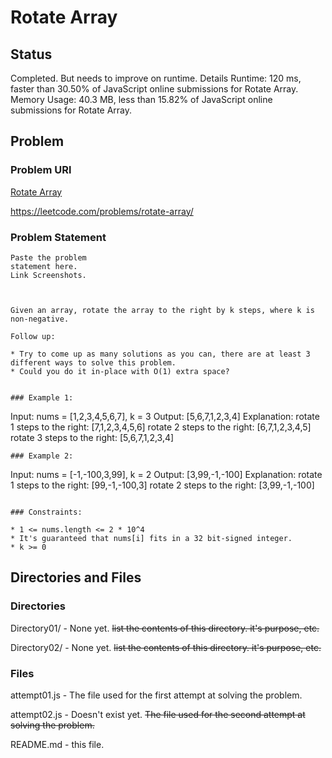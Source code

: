 # Rotate Array

## Status

Completed. But needs to improve on runtime.
Details 
Runtime: 120 ms, faster than 30.50% of JavaScript online submissions for Rotate Array.
Memory Usage: 40.3 MB, less than 15.82% of JavaScript online submissions for Rotate Array.

## Problem

### Problem URl

[Rotate Array](https://leetcode.com/problems/rotate-array/)

https://leetcode.com/problems/rotate-array/

### Problem Statement

```
Paste the problem 
statement here.
Link Screenshots.
 


Given an array, rotate the array to the right by k steps, where k is non-negative.

Follow up:

* Try to come up as many solutions as you can, there are at least 3 different ways to solve this problem.
* Could you do it in-place with O(1) extra space?
 

### Example 1:
```
Input: nums = [1,2,3,4,5,6,7], k = 3
Output: [5,6,7,1,2,3,4]
Explanation:
rotate 1 steps to the right: [7,1,2,3,4,5,6]
rotate 2 steps to the right: [6,7,1,2,3,4,5]
rotate 3 steps to the right: [5,6,7,1,2,3,4]
```
### Example 2:
```
Input: nums = [-1,-100,3,99], k = 2
Output: [3,99,-1,-100]
Explanation: 
rotate 1 steps to the right: [99,-1,-100,3]
rotate 2 steps to the right: [3,99,-1,-100]
 ```

### Constraints:

* 1 <= nums.length <= 2 * 10^4
* It's guaranteed that nums[i] fits in a 32 bit-signed integer.
* k >= 0

```

## Directories and Files

### Directories

Directory01/ - None yet. ~~list the contents of this directory. it's purpose, etc.~~

Directory02/ - None yet. ~~list the contents of this directory. it's purpose, etc.~~

### Files

attempt01.js - The file used for the first attempt at solving the problem.

attempt02.js - Doesn't exist yet. ~~The file used for the second attempt at solving the problem.~~

README.md - this file.

